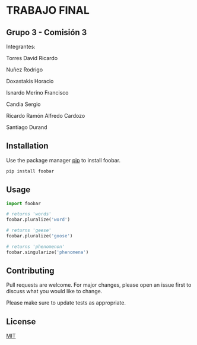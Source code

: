 # TRABAJO FINAL 
## Grupo 3 - Comisión 3

Integrantes:

Torres David Ricardo

Nuñez Rodrigo 

Doxastakis Horacio

Isnardo Merino Francisco

Candia Sergio

Ricardo Ramón Alfredo Cardozo

Santiago Durand

 
## Installation

Use the package manager [pip](https://pip.pypa.io/en/stable/) to install foobar.

```bash
pip install foobar
```

## Usage

```python
import foobar

# returns 'words'
foobar.pluralize('word')

# returns 'geese'
foobar.pluralize('goose')

# returns 'phenomenon'
foobar.singularize('phenomena')
```

## Contributing

Pull requests are welcome. For major changes, please open an issue first
to discuss what you would like to change.

Please make sure to update tests as appropriate.

## License

[MIT](https://choosealicense.com/licenses/mit/)